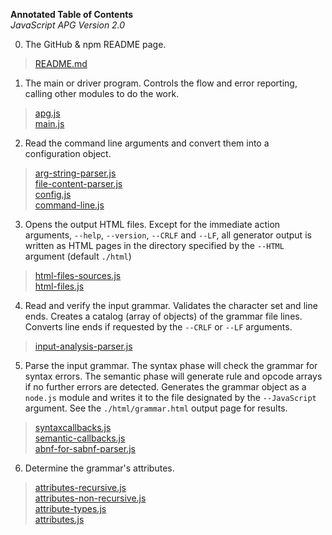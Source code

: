 **Annotated Table of Contents**<br>
*JavaScript APG Version 2.0*

0. The GitHub & npm README page.
> [README.md](./README.html)

1. The main or driver program. Controls the flow and error reporting, calling other modules to do the work.
> [apg.js](./apg.html)<br>
> [main.js](./main.html)

2. Read the command line arguments and convert them into a configuration object.
> [arg-string-parser.js](./arg-string-parser.html)<br>
> [file-content-parser.js](./file-content-parser.html)<br>
> [config.js](./config.html)<br>
> [command-line.js](./command-line.html)<br>

3. Opens the output HTML files. Except for the immediate action arguments, `--help`, `--version`, `--CRLF` and `--LF`,
all generator output is written as HTML pages in the directory specified by the `--HTML` argument (default `./html`)
> [html-files-sources.js](./html-files-sources.html)<br>
> [html-files.js](./html-files.html)

4. Read and verify the input grammar. Validates the character set and line ends.
Creates a catalog (array of objects) of the grammar file lines.
Converts line ends if requested by the `--CRLF` or `--LF` arguments.
> [input-analysis-parser.js](./input-analysis-parser.html) 

5. Parse the input grammar. The syntax phase will check the grammar for syntax errors.
The semantic phase will generate rule and opcode arrays if no further errors are detected.
Generates the grammar object as a `node.js` module and writes it to the file designated by the `--JavaScript` argument.
See the `./html/grammar.html` output page for results.
>[syntaxcallbacks.js](./syntax-callbacks.html)<br>
>[semantic-callbacks.js](semantic-callbacks.html)<br>
>[abnf-for-sabnf-parser.js](abnf-for-sabnf-parser.html)

6. Determine the grammar's attributes.
>[attributes-recursive.js](./attributes-recursive.html)<br>
>[attributes-non-recursive.js](./attributes-non-recursive.html)<br>
>[attribute-types.js](./attribute-types.html)<br>
>[attributes.js](./attributes.html)
